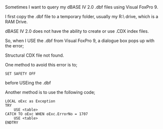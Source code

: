 Sometimes I want to query my dBASE IV 2.0 .dbf files using Visual FoxPro 9.

I first copy the .dbf file to a temporary folder,
usually my R:\ drive,
which is a RAM Drive.

dBASE IV 2.0 does not have the ability to create or use .CDX index files.

So,
when I USE the .dbf from Visual FoxPro 9,
a dialogue box pops up with the error;

Structural CDX file not found.

One method to avoid this error is to;

```foxpro
SET SAFETY OFF
```


before USEing the .dbf

Another method is to use the following code;

```foxpro
LOCAL oExc as Exception
TRY
    USE <table>
CATCH TO oExc WHEN oExc.ErrorNo = 1707
    USE <table>
ENDTRY
```

